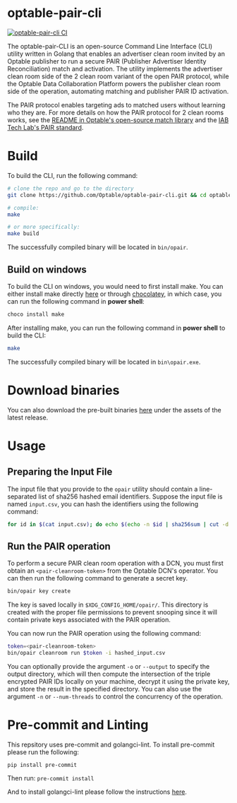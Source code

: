 # optable-pair-cli
[![optable-pair-cli CI](https://github.com/Optable/optable-pair-cli/actions/workflows/pr.yml/badge.svg?event=push)](https://github.com/Optable/optable-pair-cli/actions/workflows/pr.yml)

The optable-pair-CLI is an open-source Command Line Interface (CLI) utility written in Golang that enables an advertiser clean room invited by an Optable publisher to run a secure PAIR (Publisher Advertiser Identity Reconciliation) match and activation. The utility implements the advertiser clean room side of the 2 clean room variant of the open PAIR protocol, while the Optable Data Collaboration Platform powers the publisher clean room side of the operation, automating matching and publisher PAIR ID activation.

The PAIR protocol enables targeting ads to matched users without learning who they are. For more details on how the PAIR protocol for 2 clean rooms works, see the [README in Optable's open-source match library](https://github.com/Optable/match/blob/main/pkg/pair/README.md) and the [IAB Tech Lab's PAIR standard](https://iabtechlab.com/pair/).

# Build
To build the CLI, run the following command:
```bash
# clone the repo and go to the directory
git clone https://github.com/Optable/optable-pair-cli.git && cd optable-pair-cli

# compile:
make

# or more specifically:
make build
```
The successfully compiled binary will be located in `bin/opair`.

## Build on windows
To build the CLI on windows, you would need to first install make.
You can either install make directly [here](https://gnuwin32.sourceforge.net/packages/make.htm) or through [chocolatey](https://chocolatey.org/install), in which case, you can run the following command in **power shell**:
```bash
choco install make
```

After installing make, you can run the following command in **power shell** to build the CLI:
```bash
make
```
The successfully compiled binary will be located in `bin\opair.exe`.


# Download binaries
You can also download the pre-built binaries [here](https://github.com/Optable/optable-pair-cli/releases/latest) under the assets of the latest release.

# Usage
## Preparing the Input File
The input file that you provide to the `opair` utility should contain a line-separated list of sha256 hashed email identifiers. Suppose the input file is named `input.csv`, you can hash the identifiers using the following command:
```bash
for id in $(cat input.csv); do echo $(echo -n $id | sha256sum | cut -d " " -f 1) >> hashed_input.csv; done
```

## Run the PAIR operation
To perform a secure PAIR clean room operation with a DCN, you must first obtain an `<pair-cleanroom-token>` from the Optable DCN's operator. You can then run the following command to generate a secret key.

```bash
bin/opair key create
```

The key is saved locally in `$XDG_CONFIG_HOME/opair/`. This directory is created with the proper file permissions to prevent snooping since it will contain private keys associated with the PAIR operation.

You can now run the PAIR operation using the following command:

```bash
token=<pair-cleanroom-token>
bin/opair cleanroom run $token -i hashed_input.csv
```

You can optionally provide the argument `-o` or `--output` to specify the output directory, which will then compute the intersection of the triple encrypted PAIR IDs locally on your machine, decrypt it using the private key, and store the result in the specified directory. You can also use the argument `-n` or `--num-threads` to control the concurrency of the operation.

# Pre-commit and Linting

This repsitory uses pre-commit and golangci-lint. To install pre-commit please run the following:

```
pip install pre-commit
```

Then run: `pre-commit install`

And to install golangci-lint please follow the instructions [here](https://golangci-lint.run/welcome/install/#local-installation).
